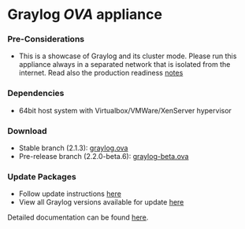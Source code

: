 Graylog *OVA* appliance
=======================

### Pre-Considerations

  * This is a showcase of Graylog and its cluster mode. Please run this appliance always in a separated network that is isolated from the internet.
    Read also the production readiness [notes](http://docs.graylog.org/en/latest/pages/installation/virtual_machine_appliances.html#production-readiness)

### Dependencies

  * 64bit host system with Virtualbox/VMWare/XenServer hypervisor

### Download

  * Stable branch (2.1.3): [graylog.ova](https://packages.graylog2.org/releases/graylog-omnibus/ova/graylog-2.1.3-1.ova)
  * Pre-release branch (2.2.0-beta.6): [graylog-beta.ova](https://packages.graylog2.org/releases/graylog-omnibus/ova/graylog-pre-2.2.0-beta.6-1.ova)

### Update Packages

  * Follow update instructions [here](http://docs.graylog.org/en/2.0/pages/configuration/graylog_ctl.html#upgrade-graylog)
  * View all Graylog versions available for update [here](https://packages.graylog2.org/appliances/ubuntu)

  
Detailed documentation can be found [here](http://docs.graylog.org/en/latest/pages/installation/virtual_machine_appliances.html).
